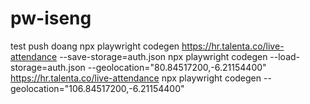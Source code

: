 # pw-iseng
test push doang
npx playwright codegen https://hr.talenta.co/live-attendance --save-storage=auth.json
npx playwright codegen --load-storage=auth.json --geolocation="80.84517200,-6.21154400" https://hr.talenta.co/live-attendance
npx playwright codegen --geolocation="106.84517200,-6.21154400" 